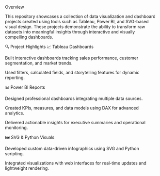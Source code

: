 Overview

This repository showcases a collection of data visualization and dashboard projects created using tools such as Tableau, Power BI, and SVG-based visual design. 
These projects demonstrate the ability to transform raw datasets into meaningful insights through interactive and visually compelling dashboards.

🔍 Project Highlights
📈 Tableau Dashboards

Built interactive dashboards tracking sales performance, customer segmentation, and market trends.

Used filters, calculated fields, and storytelling features for dynamic reporting.

📊 Power BI Reports

Designed professional dashboards integrating multiple data sources.

Created KPIs, measures, and data models using DAX for advanced analytics.

Delivered actionable insights for executive summaries and operational monitoring.

🖼️ SVG & Python Visuals

Developed custom data-driven infographics using SVG and Python scripting.

Integrated visualizations with web interfaces for real-time updates and lightweight rendering.
